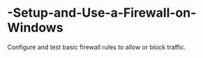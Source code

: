 # -Setup-and-Use-a-Firewall-on-Windows
 Configure and test basic firewall rules to allow or block traffic.
